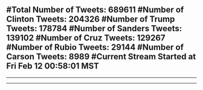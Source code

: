 #Total Number of Tweets: 689611 
#Number of Clinton Tweets: 204326
#Number of Trump Tweets: 178784
#Number of Sanders Tweets: 139102
#Number of Cruz Tweets: 129267
#Number of Rubio Tweets: 29144
#Number of Carson Tweets: 8989
#Current Stream Started at Fri Feb 12 00:58:01 MST
---
---
---
